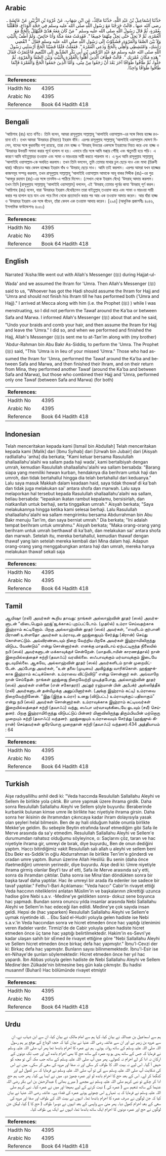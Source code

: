 ## Arabic


<div dir="rtl" lang="ar" style={{fontSize:'larger',backgroundColor:'#f8f9fa',padding:20}}>
حَدَّثَنَا إِسْمَاعِيلُ بْنُ عَبْدِ اللَّهِ، حَدَّثَنَا مَالِكٌ، عَنِ ابْنِ شِهَابٍ، عَنْ عُرْوَةَ بْنِ الزُّبَيْرِ، عَنْ عَائِشَةَ ـ رضى الله عنها ـ قَالَتْ خَرَجْنَا مَعَ رَسُولِ اللَّهِ صلى الله عليه وسلم فِي حَجَّةِ الْوَدَاعِ، فَأَهْلَلْنَا بِعُمْرَةٍ، ثُمَّ قَالَ رَسُولُ اللَّهِ صلى الله عليه وسلم ‏"‏ مَنْ كَانَ مَعَهُ هَدْىٌ فَلْيُهْلِلْ بِالْحَجِّ مَعَ الْعُمْرَةِ، ثُمَّ لاَ يَحِلَّ حَتَّى يَحِلَّ مِنْهُمَا جَمِيعًا ‏"‏‏.‏ فَقَدِمْتُ مَعَهُ مَكَّةَ وَأَنَا حَائِضٌ، وَلَمْ أَطُفْ بِالْبَيْتِ وَلاَ بَيْنَ الصَّفَا وَالْمَرْوَةِ، فَشَكَوْتُ إِلَى رَسُولِ اللَّهِ صلى الله عليه وسلم فَقَالَ ‏"‏ انْقُضِي رَأْسَكِ، وَامْتَشِطِي وَأَهِلِّي بِالْحَجِّ وَدَعِي الْعُمْرَةَ ‏"‏‏.‏ فَفَعَلْتُ فَلَمَّا قَضَيْنَا الْحَجَّ أَرْسَلَنِي رَسُولُ اللَّهِ صلى الله عليه وسلم مَعَ عَبْدِ الرَّحْمَنِ بْنِ أَبِي بَكْرٍ الصِّدِّيقِ إِلَى التَّنْعِيمِ فَاعْتَمَرْتُ فَقَالَ ‏"‏ هَذِهِ مَكَانَ عُمْرَتِكِ ‏"‏‏.‏ قَالَتْ فَطَافَ الَّذِينَ أَهَلُّوا بِالْعُمْرَةِ بِالْبَيْتِ وَبَيْنَ الصَّفَا وَالْمَرْوَةِ، ثُمَّ حَلُّوا، ثُمَّ طَافُوا طَوَافًا آخَرَ بَعْدَ أَنْ رَجَعُوا مِنْ مِنًى، وَأَمَّا الَّذِينَ جَمَعُوا الْحَجَّ وَالْعُمْرَةَ فَإِنَّمَا طَافُوا طَوَافًا وَاحِدًا‏.‏
</div>
<div style={{backgroundColor:'#f8f9fa',padding:20, marginBottom: 10}}><table> <thead> <tr> <th>References:</th> <th></th> </tr> </thead> <tbody><tr><td>Hadith No</td><td>4395</td></tr><tr><td>Arabic No</td><td>4395</td></tr><tr><td>Reference</td><td>Book 64 Hadith 418</td></tr></tbody></table></div>

## Bengali


<div dir="ltr" lang="bn" style={{fontSize:'larger',backgroundColor:'#f8f9fa',padding:20}}>
‘আয়িশাহ (রাঃ) হতে বর্ণিত। তিনি বলেন, আমরা রাসূলুল্লাহ সাল্লাল্লাহু ‘আলাইহি ওয়াসাল্লাম-এর সঙ্গে বিদায় হাজ্জে রওয়ানা হই। তখন আমরা ‘উমরাহর (নিয়তে) ইহরাম বাঁধি। এরপর রাসূলুল্লাহ সাল্লাল্লাহু ‘আলাইহি ওয়াসাল্লাম ঘোষণা দিলেন, যাদের সঙ্গে কুরবানীর পশু রয়েছে, তারা যেন হাজ্জ ও ‘উমরাহ্ উভয়ের একসঙ্গে ইহরামের নিয়ত করে এবং হাজ্জ ও ‘উমরাহর উভয়টি সমাধা করার পূর্বে হালাল না হয়। এভাবে তাঁর সঙ্গে আমি মক্কা্য় পৌঁছি এবং ঋতুমতী হয়ে পড়ি। এ কারণে আমি বাইতুল্লাহর তওয়াফ এবং সাফা ও মারওয়ার সায়ী করতে পারলাম না। এ দুঃখ আমি রাসূলুল্লাহ সাল্লাল্লাহু ‘আলাইহি ওয়াসাল্লাম-কে অবহিত করলাম। তখন তিনি বললেন, তুমি তোমার মাথার চুল ছেড়ে দাও এবং মাথা (চিরুনী দ্বারা) আঁচড়াও আর কেবল হাজ্জের ইহরাম বাঁধ ও ‘উমরাহ্ ছেড়ে দাও। আমি তাই করলাম। এরপর আমরা যখন হাজ্জের কাজসমূহ সম্পন্ন করলাম, তখন রাসূলুল্লাহ সাল্লাল্লাহু ‘আলাইহি ওয়াসাল্লাম আমাকে আবূ বাকর সিদ্দীক (রাঃ)-এর পুত্র ‘আবদুর রহমান (রাঃ)-এর সঙ্গে তানঈম-এ পাঠিয়ে দিলেন। (সেখান থেকে ইহরাম বেঁধে) ‘উমরাহ্ আদায় করলাম। তখন তিনি [রাসূলুল্লাহ সাল্লাল্লাহু ‘আলাইহি ওয়াসাল্লাম] বললেন, এই ‘উমরাহ্ তোমার পূর্বের কাযা ‘উমরাহ্ পূর্ণ করল। ‘আয়িশাহ (রাঃ) বলেন, যারা ‘উমরাহর ইহরাম বেঁধেছিলেন তারা বাইতুল্লাহ্ তওয়াফ করে এবং সাফা ও মারওয়া সায়ী করার পর হালাল হয়ে যান এবং পরে মিনা থেকে প্রত্যাবর্তন করার পর আর এক তওয়াফ আদায় করেন। আর যাঁরা হাজ্জ ও ‘উমরাহর ইহরাম এক সঙ্গে বাঁধেন, তাঁরা কেবল এক তওয়াফ আদায় করেন। [২৯৪] (আধুনিক প্রকাশনীঃ ৪০৪৬, ইসলামিক ফাউন্ডেশনঃ ৪০৫০)
</div>
<div style={{backgroundColor:'#f8f9fa',padding:20, marginBottom: 10}}><table> <thead> <tr> <th>References:</th> <th></th> </tr> </thead> <tbody><tr><td>Hadith No</td><td>4395</td></tr><tr><td>Arabic No</td><td>4395</td></tr><tr><td>Reference</td><td>Book 64 Hadith 418</td></tr></tbody></table></div>

## English


<div dir="ltr" lang="en" style={{fontSize:'larger',backgroundColor:'#f8f9fa',padding:20}}>
Narrated 'Aisha:We went out with Allah's Messenger (ﷺ) during Hajjat-ul-Wada' and we assumed the Ihram for 'Umra. Then Allah's Messenger (ﷺ) said to us, "Whoever has got the Hadi should assume the Ihram for Hajj and 'Umra and should not finish his Ihram till he has performed both ('Umra and Hajj)." I arrived at Mecca along with him (i.e. the Prophet (ﷺ) ) while I was menstruating, so I did not perform the Tawaf around the Ka'ba or between Safa and Marwa. I informed Allah's Messenger (ﷺ) about that and he said, "Undo your braids and comb your hair, and then assume the lhram for Hajj and leave the 'Umra." I did so, and when we performed and finished the Hajj, Allah's Messenger (ﷺ)s sent me to at-Tan'im along with (my brother) 'Abdur-Rahman bin Abu Bakr As-Siddiq, to perform the 'Umra. The Prophet (ﷺ) said, "This 'Umra is in lieu of your missed 'Umra." Those who had assumed the lhram for 'Umra, performed the Tawaf around the Ka'ba and between Safa and Marwa, and then finished their Ihram, and on their return from Mina, they performed another Tawaf (around the Ka'ba and between Safa and Marwa), but those who combined their Hajj and 'Umra, performed only one Tawaf (between Safa and Marwa) (for both)
</div>
<div style={{backgroundColor:'#f8f9fa',padding:20, marginBottom: 10}}><table> <thead> <tr> <th>References:</th> <th></th> </tr> </thead> <tbody><tr><td>Hadith No</td><td>4395</td></tr><tr><td>Arabic No</td><td>4395</td></tr><tr><td>Reference</td><td>Book 64 Hadith 418</td></tr></tbody></table></div>

## Indonesian


<div dir="ltr" lang="id" style={{fontSize:'larger',backgroundColor:'#f8f9fa',padding:20}}>
Telah menceritakan kepada kami [Ismail bin Abdullah] Telah menceritakan kepada kami [Malik] dari [Ibnu Syihab] dari [Urwah bin Jubair] dari [Aisyah radliallahu 'anha] dia berkata; "Kami keluar bersama Rasulullah shallaallahu'alaihi wa sallam pada haji wada', kami bertalbiyah dengan umrah, kemudian Rasulullah shallaallahu'alaihi wa sallam bersabda: "Barang siapa yang memiliki hewan kurban, hendaknya dia berihram untuk haji dan umroh, dan tidak bertahallul hingga dia telah bertahallul dari keduanya." Lalu saya masuk Makkah dalam keadaan haid, saya tidak thowaf di ka'bah dan tidak juga melakukan sai' antara shofa dan marwah. Lalu saya melaporkan hal tersebut kepada Rasulullah shallaallahu'alaihi wa sallam, beliau bersabda: "lepaskan ikatan rambut kepalamu, bersisirlah, dan niatkanllah untuk berhaji, serta tinggalkan umrah." Aisyah berkata; "Saya melakukannya hingga ketika kami selesai berhaji. Lalu Rasulullah shallaallahu'alaihi wa sallam mengirimku bersama Abdurrahman bin Abu Bakr menuju Tan'im, dan saya berniat umrah." Dia berkata; "Ini adalah tempat berihram untuk umrahmu." Aisyah berkata; "Maka orang-orang yang berihram untuk umrah berthawaf di ka'bah, dan melakukan sai' antara shofa dan marwah. Setelah itu, mereka bertahallul, kemudian thawaf dengan thawaf yang lain setelah mereka kembali dari Mina dalam haji. Adapun orang-orang yang menggabungkan antara haji dan umrah, mereka hanya melakukan thawaf sekali saja
</div>
<div style={{backgroundColor:'#f8f9fa',padding:20, marginBottom: 10}}><table> <thead> <tr> <th>References:</th> <th></th> </tr> </thead> <tbody><tr><td>Hadith No</td><td>4395</td></tr><tr><td>Arabic No</td><td>4395</td></tr><tr><td>Reference</td><td>Book 64 Hadith 418</td></tr></tbody></table></div>

## Tamil


<div dir="ltr" lang="ta" style={{fontSize:'larger',backgroundColor:'#f8f9fa',padding:20}}>
ஆயிஷா (ரலி) அவர்கள் கூறிய தாவது: நாங்கள் அல்லாஹ்வின் தூதர் (ஸல்) அவர்களுடன் “விடைபெறும் ஹஜ்'ஜ‚க்காகப் புறப்பட்டோம். (முதóல்) உம்ரா செய்வதற்காக இஹ்ராம் கட்டினோம். பிறகு அல்லாஹ்வின் தூதர் (ஸல்) அவர்கள், “எவரிடம் குர்பானி பிராணி உள்ளதோ அவர்கள் உம்ராவுடன் ஹஜ்ஜையும் சேர்த்து (கிரான்) செய்து கொள்ளட்டும். அவ்விரண்டையும் நிறை வேற்றிய பிறகே அவர்கள் இஹ்ராமிலிருந்து விடுபட வேண்டும்” என்று சொன்னார்கள். எனக்கு மாதவிடாய் ஏற்பட்டிருந்த நிலையில் நபி (ஸல்) அவர்களுடன் மக்காவுக்குச் சென்றேன். (மாதவிடாயின் காரணத்தால்) நான் இறையில்லத்தைச் சுற்றி (தவாஃப்) வரவில்லை. ஸஃபாவுக்கும் மர்வாவுக்கும் இடையே ஓடவுமில்லை. ஆகவே, அல்லாஹ்வின் தூதர் (ஸல்) அவர்களிடம் நான் முறையிட்டேன். அப்போது அவர்கள், “உன் தலை (முடியை) அவிழ்த்து வாரிக்கொள். ஹஜ்ஜுக்காக இஹ்ராம் கட்டிக்கொள். உம்ராவை விட்டுவிடு” என்று சொன்னார் கள். அவ்வாறே நான் செய்தேன். நாங்கள் ஹஜ்ஜை நிறைவேற்றி முடித்தபோது, அல்லாஹ்வின் தூதர் (ஸல்) அவர்கள் என்னை (என் சகோதரர்) அப்துர் ரஹ்மான் பின் அபீபக்ர் அஸ்ஸித்தீக் (ரலி) அவர்களுடன் தன்யீமுக்கு அனுப்பினார்கள். (அங்கு இஹ்ராம் கட்டி) உம்ராவை நிறைவேற்றினேன். “இது (இந்த உம்ரா) உனது (விடுபட்ட) உம்ராவுக்குப் பதிலாகும்” என்று நபி (ஸல்) அவர்கள் சொன்னார்கள். உம்ராவுக்காக இஹ்ராம் கட்டியவர்கள் இறையில்லத்தைச் சுற்றி (தவாஃப்) வந்து, ஸஃபா மர்வாவுக்கிடையே ஓடவும் (சயீ) செய்தனர். பிறகு இஹ்ராமிóருந்து விடுபட்டுப் பின்னர் மினாவிலிருந்து திரும்பியபின் மற்றொரு முறையும் சுற்றி (தவாஃப்) வந்தனர். ஹஜ்ஜையும் உம்ராவையும் சேர்த்து (ஹஜ்ஜுல் கிரான்) செய்தவர்கள் ஒரேயொரு முறைதான் சுற்றி (தவாஃப்) வந்தனர்.434 அத்தியாயம் : 64
</div>
<div style={{backgroundColor:'#f8f9fa',padding:20, marginBottom: 10}}><table> <thead> <tr> <th>References:</th> <th></th> </tr> </thead> <tbody><tr><td>Hadith No</td><td>4395</td></tr><tr><td>Arabic No</td><td>4395</td></tr><tr><td>Reference</td><td>Book 64 Hadith 418</td></tr></tbody></table></div>

## Turkish


<div dir="ltr" lang="tr" style={{fontSize:'larger',backgroundColor:'#f8f9fa',padding:20}}>
Aişe radıyaIlilhu anhil dedi ki: "Veda haccında Resulullah Sallallahu Aleyhi ve Sellem ile birlikte yola çıktık. Bir umre yapmak üzere ihrama girdik. Daha sonra Resulullah Sallallahu Aleyhi ve Sellem şöyle buyurdu: Beraberinde kurbanlık bulunan kimse umre ile birlikte hac niyetiyle ihrama girsin. Daha sonra her ikisinin de ihramından çıkıncaya kadar ihram dolayısıyla yasak olan şeyleri helal bilmesin. Ben de ay hali olduğum halde onunla birlikte Mekke'ye geldim. Bu sebeple Beytin etrafında tavaf etmediğim gibi Safa ile Merve arasında da sa'y etmedim. Resulullah Sallallahu Aleyhi ve Sellem'e durumumdan rahatsız olduğumu söyleyince, o: Saçlarını çöz, taran ve hac niyetiyle ihrama gir, umreyi de bırak, diye buyurdu_ Ben de onun dediğini yaptım. Haccı bitirdiğimiz vakit Resulullah salı allah u aleyhi ve sellem beni Ebu Bekr es-Sıddik'in oğlu Abdurrahman ile birlikte Ten'im'e gönderdi ve oradan umre yaptım. Bunun üzerine Allah Heslilü: Bu senin (daha önce ifaetmediğin) umrenin yerinedir, diye buyurdu. Aişe dedi ki: Umre niyetiyle ihrama girmiş olanlar Beyt'i tav af etti, Safa ile Merve arasında sa'y etti, sonra da ihramdan çıktılar. Daha sonra ise Mina'dan döndükten sonra bir başka tavaf daha yaptılar. Hac ile umreyi bir arada ifa edenler ise sadece bir tavaf yaptılar." Fethu'l-Bari Açıklaması: "Veda haccı" Cabir'in rivayet ettiği Veda haccının niteliklerini anlatan Müslim'in ve başkalarının zikrettiği uzunca hadise göre Nebi s.a.v. -Medine'ye geldikten sonra- dokuz sene boyunca hac yapmadı. Bundan sonra onuncu yılda insanlar arasında Nebi Sallallahu Aleyhi ve Sellem'in hac edeceği ilan edildi. Medine'ye çok sayıda insan geldi. Hepsi de (hac yaparken) Resulullah Sallallahu Aleyhi ve Sellem'e uymak niyetinde idi. .. Ebu Said el-Hudri yoluyla gelen hadiste ise Nebi s.a.v.'in Veda haccından sonra ve hicret etmeden önce hac yaptığı izlenimini veren ifadeler vardır. Tirmizi'de de Cabir yoluyla gelen hadiste hicret etmeden önce üç tane hac yaptığı belirtilmektedir. Hakim'in es-Sevri'ye kadar ulaşan sahih bir sEmed ile rivayet ettiğine göre "Nebi Sallallahu Aleyhi ve Sellem hicret etmeden önce birkaç defa hac yapmıştır." İbnu'l-Cevzi der ki: Birkaç defa hac yapmıştır. Bunların sayısı bilinmemektedir. İbnu'l-Esir ise en-Nihaye'de şunları söylemektedir: Hicret etmeden önce her yıl hac yapardı. İbn Abbas yoluyla gelen hadiste de Nebi Sallallahu Aleyhi ve Sellem Medine'den Zülkade'nin bitmesine beş gün kala çıkmıştır. Bu hadisi musannıf (Buhari) Hac bölümünde rivayet etmiştir
</div>
<div style={{backgroundColor:'#f8f9fa',padding:20, marginBottom: 10}}><table> <thead> <tr> <th>References:</th> <th></th> </tr> </thead> <tbody><tr><td>Hadith No</td><td>4395</td></tr><tr><td>Arabic No</td><td>4395</td></tr><tr><td>Reference</td><td>Book 64 Hadith 418</td></tr></tbody></table></div>

## Urdu


<div dir="rtl" lang="ur" style={{fontSize:'larger',backgroundColor:'#f8f9fa',padding:20}}>
ہم سے اسماعیل بن عبداللہ نے بیان کیا، کہا ہم سے امام مالک نے بیان کیا، ان سے ابن شہاب نے، ان سے عروہ بن زبیر نے اور ان سے عائشہ رضی اللہ عنہا نے بیان کیا کہ حجۃ الوداع کے موقع پر ہم رسول اللہ صلی اللہ علیہ وسلم کے ساتھ روانہ ہوئے۔ ہم نے عمرہ کا احرام باندھا تھا پھر آپ صلی اللہ علیہ وسلم نے فرمایا کہ جس کے ساتھ ہدی ہو وہ عمرہ کے ساتھ حج کا بھی احرام باندھ لے اور جب تک دونوں کے ارکان نہ ادا کر لے احرام نہ کھولے۔ پھر میں آپ صلی اللہ علیہ وسلم کے ساتھ جب مکہ آئی تو مجھ کو حیض آ گیا۔ اس لیے نہ بیت اللہ کا طواف کر سکی اور نہ صفا اور مروہ کی سعی کر سکی۔ میں نے اس کی شکایت آپ صلی اللہ علیہ وسلم سے کی تو آپ صلی اللہ علیہ وسلم نے فرمایا کہ سر کھول لے اور کنگھا کر لے۔ اس کے بعد حج کا احرام باندھ لو اور عمرہ چھوڑ دو۔ میں نے ایسا ہی کیا۔ پھر جب ہم حج ادا کر چکے تو نبی کریم صلی اللہ علیہ وسلم نے مجھے ( میرے بھائی ) عبدالرحمٰن بن ابی بکر رضی اللہ عنہما کے ساتھ تنعیم سے ( عمرہ کی ) نیت کرنے کے لیے بھیجا اور میں نے عمرہ کیا۔ نبی کریم صلی اللہ علیہ وسلم نے فرمایا کہ یہ تمہارے اس چھوٹے ہوئے عمرہ کی قضاء ہے۔ عائشہ رضی اللہ عنہا نے بیان کیا کہ جن لوگوں نے صرف عمرہ کا احرام باندھا تھا۔ انہوں نے بیت اللہ کے طواف اور صفا اور مروہ کی سعی کے بعد احرام کھول دیا۔ پھر منیٰ سے واپسی کے بعد انہوں نے دوسرا طواف ( حج کا ) کیا، لیکن جن لوگوں نے حج اور عمرہ دونوں کا احرام ایک ساتھ باندھا تھا، انہوں نے ایک ہی طواف کیا۔
</div>
<div style={{backgroundColor:'#f8f9fa',padding:20, marginBottom: 10}}><table> <thead> <tr> <th>References:</th> <th></th> </tr> </thead> <tbody><tr><td>Hadith No</td><td>4395</td></tr><tr><td>Arabic No</td><td>4395</td></tr><tr><td>Reference</td><td>Book 64 Hadith 418</td></tr></tbody></table></div>